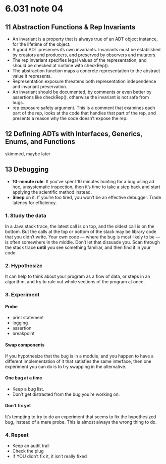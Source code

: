 # 6.031 note 04

## 11 Abstraction Functions & Rep Invariants

* An invariant is a property that is always true of an ADT object instance, for the lifetime of the object.
* A good ADT preserves its own invariants. Invariants must be established by creators and producers, and preserved by observers and mutators.
* The rep invariant specifies legal values of the representation, and should be checked at runtime with checkRep().
* The abstraction function maps a concrete representation to the abstract value it represents.
* Representation exposure threatens both representation independence and invariant preservation.
* An invariant should be documented, by comments or even better by assertions like checkRep(), otherwise the invariant is not safe from bugs.
* rep exposure safety argument. This is a comment that examines each part of the rep, looks at the code that handles that part of the rep, and presents a reason why the code doesn’t expose the rep.

## 12 Defining ADTs with Interfaces, Generics, Enums, and Functions

skimmed, maybe later

## 13 Debugging

* **10-minute rule**: If you’ve spent 10 minutes hunting for a bug using ad hoc, unsystematic inspection, then it’s time to take a step back and start applying the scientific method instead.
* **Sleep** on it. If you’re too tired, you won’t be an effective debugger. Trade latency for efficiency.

### 1. Study the data

In a Java stack trace, the latest call is on top, and the oldest call is on the bottom. But the calls at the top or bottom of the stack may be library code that you didn’t write. Your own code — where the bug is most likely to be — is often somewhere in the middle. Don’t let that dissuade you. Scan through the stack trace **until** you see something familiar, and then find it in your code.

### 2. Hypothesize

It can help to think about your program as a flow of data, or steps in an algorithm, and try to rule out whole sections of the program at once.

### 3. Experiment

#### Probe

* print statement
* logging
* assertion
* breakpoint

#### Swap components

If you hypothesize that the bug is in a module, and you happen to have a different implementation of it that satisfies the same interface, then one experiment you can do is to try swapping in the alternative.

#### One bug at a time

* Keep a bug list.
* Don’t get distracted from the bug you’re working on.

#### Don’t fix yet

It’s tempting to try to do an experiment that seems to fix the hypothesized bug, instead of a mere probe. This is almost always the wrong thing to do.

### 4. Repeat

* Keep an audit trail
* Check the plug
* If YOU didn’t fix it, it isn’t really fixed
